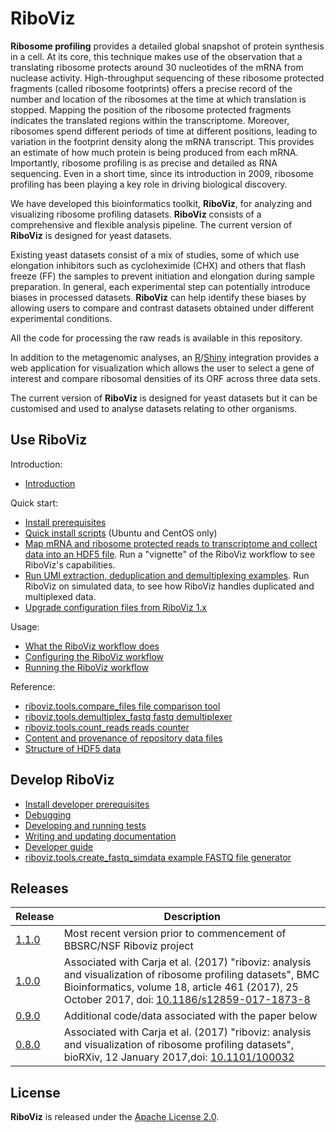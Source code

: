 # RiboViz

**Ribosome profiling** provides a detailed global snapshot of protein synthesis in a cell.  At its core, this technique makes use of the observation that a translating ribosome protects around 30 nucleotides of the mRNA from nuclease activity.  High-throughput sequencing of these ribosome protected fragments (called ribosome footprints) offers a precise record of the number and location of the ribosomes at the time at which translation is stopped. Mapping the position of the ribosome protected fragments indicates the translated regions within the transcriptome.  Moreover, ribosomes spend different periods of time at different positions, leading to variation in the footprint density along the mRNA transcript. This provides an estimate of how much protein is being produced from each mRNA. Importantly, ribosome profiling is as precise and detailed as RNA sequencing. Even in a short time, since its introduction in 2009, ribosome profiling has been playing a key role in driving biological discovery.

We have developed this bioinformatics toolkit, **RiboViz**, for analyzing and visualizing ribosome profiling datasets. **RiboViz** consists of a comprehensive and flexible analysis pipeline. The current version of **RiboViz** is designed for yeast datasets.

Existing yeast datasets consist of a mix of studies, some of which use elongation inhibitors such as cycloheximide (CHX) and others that flash freeze (FF) the samples to prevent initiation and elongation during sample preparation. In general, each experimental step can potentially introduce biases in processed datasets. **RiboViz** can help identify these biases by allowing users to compare and contrast datasets obtained under different experimental conditions.

All the code for processing the raw reads is available in this repository.

In addition to the metagenomic analyses, an [R](https://www.r-project.org/)\/[Shiny](https://shiny.rstudio.com/) integration provides a web application for visualization which allows the user to select a gene of interest and compare ribosomal densities of its ORF across three data sets.

The current version of **RiboViz** is designed for yeast datasets but it can be customised and used to analyse datasets relating to other organisms.

## Use RiboViz

Introduction:

* [Introduction](./docs/introduction.md)

Quick start:

* [Install prerequisites](./docs/user/install.md)
* [Quick install scripts](./docs/user/quick-install.md) (Ubuntu and CentOS only)
* [Map mRNA and ribosome protected reads to transcriptome and collect data into an HDF5 file](./docs/user/run-vignette.md). Run a "vignette" of the RiboViz workflow to see RiboViz's capabilities.
* [Run UMI extraction, deduplication and demultiplexing examples](./docs/user/run-dedup-demultiplex-examples.md). Run RiboViz on simulated data, to see how RiboViz handles duplicated and multiplexed data.
* [Upgrade configuration files from RiboViz 1.x](./docs/user/upgrade-1x.md)

Usage:

* [What the RiboViz workflow does](./docs/user/prep-riboviz-operation.md)
* [Configuring the RiboViz workflow](./docs/user/prep-riboviz-config.md)
* [Running the RiboViz workflow](./docs/user/prep-riboviz-running.md)

Reference:

* [riboviz.tools.compare_files file comparison tool](./docs/user/compare-files.md)
* [riboviz.tools.demultiplex_fastq fastq demultiplexer](./docs/user/demultiplex-fastq.md)
* [riboviz.tools.count_reads reads counter](./docs/user/count-reads.md)
* [Content and provenance of repository data files](./docs/data.md)
* [Structure of HDF5 data](./docs/user/hdf5-data.md)

## Develop RiboViz

* [Install developer prerequisites](./docs/developer/install.md)
* [Debugging](./docs/developer/debugging.md)
* [Developing and running tests](./docs/developer/testing.md)
* [Writing and updating documentation](./docs/developer/documentation.md)
* [Developer guide](./docs/developer/developer-guide.md)
* [riboviz.tools.create_fastq_simdata example FASTQ file generator](./docs/developer/create-fastq-simdata.md)

## Releases

| Release | Description |
| ------- | ----------- |
| [1.1.0](https://github.com/riboviz/RiboViz/releases/tag/1.1.0) | Most recent version prior to commencement of BBSRC/NSF Riboviz project |
| [1.0.0](https://github.com/riboviz/RiboViz/releases/tag/1.0.0) | Associated with Carja et al. (2017) "riboviz: analysis and visualization of ribosome profiling datasets", BMC Bioinformatics, volume 18, article 461 (2017), 25 October 2017, doi: [10.1186/s12859-017-1873-8](https://doi.org/10.1186/s12859-017-1873-8) |
| [0.9.0](https://github.com/riboviz/RiboViz/releases/tag/0.9.0) | Additional code/data associated with the paper below |
| [0.8.0](https://github.com/riboviz/RiboViz/releases/tag/0.8.0) | Associated with Carja et al. (2017) "riboviz: analysis and visualization of ribosome profiling datasets", bioRXiv, 12 January 2017,doi: [10.1101/100032](https://doi.org/10.1101/100032) |

## License

**RiboViz** is released under the [Apache License 2.0](./LICENSE).
